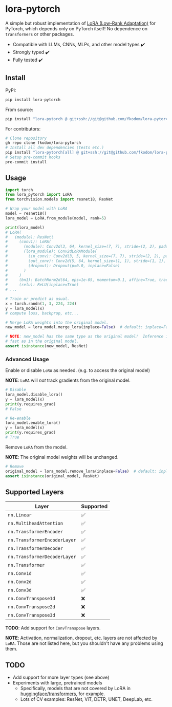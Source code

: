 # lora-pytorch

A simple but robust implementation of [LoRA (Low-Rank Adaptation)](https://arxiv.org/pdf/2106.09685.pdf) for PyTorch, which depends only on PyTorch itself!  No dependence on `transformers` or other packages.
* Compatible with LLMs, CNNs, MLPs, and other model types ✔️
* Strongly typed ✔️
* Fully tested ✔️


## Install

PyPI:
```bash
pip install lora-pytorch
```

From source:
```bash
pip install "lora-pytorch @ git+ssh://git@github.com/fkodom/lora-pytorch.git"
```

For contributors:
```bash
# Clone repository
gh repo clone fkodom/lora-pytorch
# Install all dev dependencies (tests etc.)
pip install "lora-pytorch[all] @ git+ssh://git@github.com/fkodom/lora-pytorch.git"
# Setup pre-commit hooks
pre-commit install
```


## Usage

```python
import torch
from lora_pytorch import LoRA
from torchvision.models import resnet18, ResNet

# Wrap your model with LoRA
model = resnet18()
lora_model = LoRA.from_module(model, rank=5)

print(lora_model)
# LoRA(
#   (module): ResNet(
#     (conv1): LoRA(
#       (module): Conv2d(3, 64, kernel_size=(7, 7), stride=(2, 2), padding=(3, 3), bias=False)
#       (lora_module): Conv2dLoRAModule(
#         (in_conv): Conv2d(3, 5, kernel_size=(7, 7), stride=(2, 2), padding=(3, 3), bias=False)
#         (out_conv): Conv2d(5, 64, kernel_size=(1, 1), stride=(1, 1), bias=False)
#         (dropout): Dropout(p=0.0, inplace=False)
#       )
#     )
#     (bn1): BatchNorm2d(64, eps=1e-05, momentum=0.1, affine=True, track_running_stats=True)
#     (relu): ReLU(inplace=True)
# ...

# Train or predict as usual.
x = torch.randn(1, 3, 224, 224)
y = lora_model(x)
# compute loss, backprop, etc...

# Merge LoRA weights into the original model.
new_model = lora_model.merge_lora(inplace=False)  # default: inplace=False

# NOTE: new_model has the same type as the original model!  Inference is just as
# fast as in the original model.
assert isinstance(new_model, ResNet)
```

### Advanced Usage

Enable or disable `LoRA` as needed. (e.g. to access the original model)

**NOTE**: `LoRA` will *not* track gradients from the original model.
```python
# Disable
lora_model.disable_lora()
y = lora_model(x)
print(y.requires_grad)
# False

# Re-enable
lora_model.enable_lora()
y = lora_model(x)
print(y.requires_grad)
# True
```

Remove `LoRA` from the model.

**NOTE**: The original model weights will be unchanged.
```python
# Remove
original_model = lora_model.remove_lora(inplace=False)  # default: inplace=False
assert isinstance(original_model, ResNet)
```


## Supported Layers

Layer | Supported
--- | ---
`nn.Linear` | ✅
`nn.MultiheadAttention` | ✅
`nn.TransformerEncoder` | ✅
`nn.TransformerEncoderLayer` | ✅
`nn.TransformerDecoder` | ✅
`nn.TransformerDecoderLayer` | ✅
`nn.Transformer` | ✅
`nn.Conv1d` | ✅
`nn.Conv2d` | ✅
`nn.Conv3d` | ✅
`nn.ConvTranspose1d` | ❌
`nn.ConvTranspose2d` | ❌
`nn.ConvTranspose3d` | ❌

**TODO**: Add support for `ConvTranspose` layers.

**NOTE**: Activation, normalization, dropout, etc. layers are not affected by `LoRA`.  Those are not listed here, but you shouldn't have any problems using them.


## TODO

* Add support for more layer types (see above)
* Experiments with large, pretrained models
    * Specifically, models that are not covered by LoRA in [huggingface/transformers](https://github.com/huggingface/transformers), for example.
    * Lots of CV examples: ResNet, ViT, DETR, UNET, DeepLab, etc.
